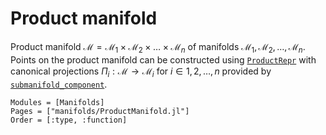 # Product manifold

Product manifold $\mathcal M = \mathcal{M}_1 × \mathcal{M}_2 × … × \mathcal{M}_n$ of manifolds $\mathcal{M}_1, \mathcal{M}_2, …, \mathcal{M}_n$.
Points on the product manifold can be constructed using [`ProductRepr`](@ref) with canonical projections $Π_i : \mathcal{M} → \mathcal{M}_i$ for $i ∈ 1, 2, …, n$ provided by [`submanifold_component`](@ref).

```@autodocs
Modules = [Manifolds]
Pages = ["manifolds/ProductManifold.jl"]
Order = [:type, :function]
```
